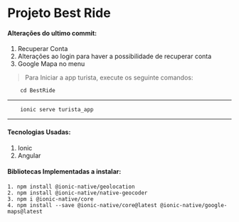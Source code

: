 # Projeto Best Ride

#### Alterações do ultimo commit:

1. Recuperar Conta
2. Alterações ao login para haver a possibilidade de recuperar conta
3. Google Mapa no menu

> Para Iniciar a app turista, execute os seguinte comandos:

```
    cd BestRide

```

---

```
    ionic serve turista_app

```

---

#### Tecnologias Usadas:

1. Ionic
2. Angular

#### Bibliotecas Implementadas a instalar:

```
1. npm install @ionic-native/geolocation
2. npm install @ionic-native/native-geocoder
3. npm i @ionic-native/core
4. npm install --save @ionic-native/core@latest @ionic-native/google-maps@latest
```
